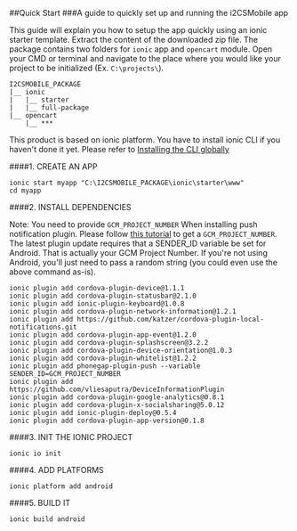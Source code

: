 ##Quick Start
###A guide to quickly set up and running the i2CSMobile app

This guide will explain you how to setup the app quickly using an ionic starter template. Extract the content of the downloaded zip file. The package contains two folders for `ionic` app and `opencart` module. Open your CMD or terminal and navigate to the place where you would like your project to be initialized (Ex. `C:\projects\`).
```
I2CSMOBILE_PACKAGE
|__ ionic
|   |__ starter
|   |__ full-package
|__ opencart
    |__ ***
```

This product is based on ionic platform. You have to install ionic CLI if you haven't done it yet. Please refer to [Installing the CLI globally](http://ionicframework.com/docs/cli/install.html)

####1. CREATE AN APP
```
ionic start myapp "C:\I2CSMOBILE_PACKAGE\ionic\starter\www"
cd myapp
```

####2. INSTALL DEPENDENCIES

Note: You need to provide `GCM_PROJECT_NUMBER` When installing push notification plugin. Please follow [this tutorial](http://docs.ionic.io/docs/push-overview) to get a `GCM_PROJECT_NUMBER`. The latest plugin update requires that a SENDER_ID variable be set for Android. That is actually your GCM Project Number. If you're not using Android, you'll just need to pass a random string (you could even use the above command as-is).

```
ionic plugin add cordova-plugin-device@1.1.1
ionic plugin add cordova-plugin-statusbar@2.1.0
ionic plugin add ionic-plugin-keyboard@1.0.8
ionic plugin add cordova-plugin-network-information@1.2.1
ionic plugin add https://github.com/katzer/cordova-plugin-local-notifications.git
ionic plugin add cordova-plugin-app-event@1.2.0
ionic plugin add cordova-plugin-splashscreen@3.2.2
ionic plugin add cordova-plugin-device-orientation@1.0.3
ionic plugin add cordova-plugin-whitelist@1.2.2
ionic plugin add phonegap-plugin-push --variable SENDER_ID=GCM_PROJECT_NUMBER
ionic plugin add https://github.com/vliesaputra/DeviceInformationPlugin
ionic plugin add cordova-plugin-google-analytics@0.8.1
ionic plugin add cordova-plugin-x-socialsharing@5.0.12
ionic plugin add ionic-plugin-deploy@0.5.4
ionic plugin add cordova-plugin-app-version@0.1.8
```

####3. INIT THE IONIC PROJECT
```
ionic io init
```
####4. ADD PLATFORMS
```
ionic platform add android
```
####5. BUILD IT
```
ionic build android
```

